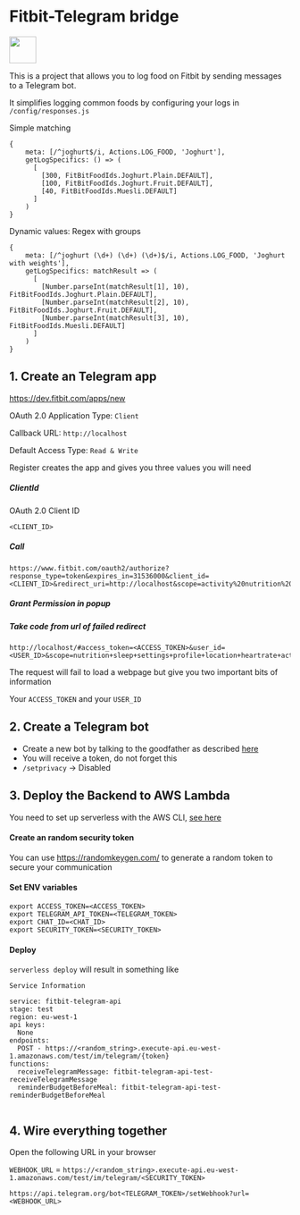 # Fitbit-Telegram bridge

<img src="https://s3.eu-west-1.amazonaws.com/fitbit-telegram-bridge/ressources/IMG_2506.PN" width="48">

This is a project that allows you to log food on Fitbit by sending messages to a Telegram bot.

It simplifies logging common foods by configuring your logs in `/config/responses.js`

Simple matching

```
{
    meta: [/^joghurt$/i, Actions.LOG_FOOD, 'Joghurt'],
    getLogSpecifics: () => (
      [
        [300, FitBitFoodIds.Joghurt.Plain.DEFAULT],
        [100, FitBitFoodIds.Joghurt.Fruit.DEFAULT],
        [40, FitBitFoodIds.Muesli.DEFAULT]
      ]
    )
}
```
Dynamic values: Regex with groups

```
{
    meta: [/^joghurt (\d+) (\d+) (\d+)$/i, Actions.LOG_FOOD, 'Joghurt with weights'],
    getLogSpecifics: matchResult => (
      [
        [Number.parseInt(matchResult[1], 10), FitBitFoodIds.Joghurt.Plain.DEFAULT],
        [Number.parseInt(matchResult[2], 10), FitBitFoodIds.Joghurt.Fruit.DEFAULT],
        [Number.parseInt(matchResult[3], 10), FitBitFoodIds.Muesli.DEFAULT]
      ]
    )
}
```


## 1. Create an Telegram app

https://dev.fitbit.com/apps/new

OAuth 2.0 Application Type: `Client`

Callback URL: `http://localhost`

Default Access Type: `Read & Write`

Register creates the app and gives you three values you will need

##### ClientId

OAuth 2.0 Client ID

`<CLIENT_ID>`

##### Call
 
```
https://www.fitbit.com/oauth2/authorize?response_type=token&expires_in=31536000&client_id=<CLIENT_ID>&redirect_uri=http://localhost&scope=activity%20nutrition%20heartrate%20location%20nutrition%20profile%20settings%20sleep%20social%20weight
```

##### Grant Permission in popup

##### Take code from url of failed redirect

```
http://localhost/#access_token=<ACCESS_TOKEN>&user_id=<USER_ID>&scope=nutrition+sleep+settings+profile+location+heartrate+activity+social+weight&token_type=Bearer&expires_in=31536000
```

The request will fail to load a webpage but give you two important bits of information

Your `ACCESS_TOKEN` and your `USER_ID`

## 2. Create a Telegram bot

- Create a new bot by talking to the goodfather as described [here](https://core.telegram.org/bots#6-botfather)
- You will receive a token, do not forget this
- `/setprivacy` -> Disabled

## 3. Deploy the Backend to AWS Lambda

You need to set up serverless with the AWS CLI, [see here](https://serverless.com/framework/docs/providers/aws/guide/quick-start/)

#### Create an random security token

You can use https://randomkeygen.com/ to generate a random token to secure your communication

#### Set ENV variables

```
export ACCESS_TOKEN=<ACCESS_TOKEN>
export TELEGRAM_API_TOKEN=<TELEGRAM_TOKEN>
export CHAT_ID=<CHAT_ID>
export SECURITY_TOKEN=<SECURITY_TOKEN>
```

#### Deploy

`serverless deploy` will result in something like

```
Service Information

service: fitbit-telegram-api
stage: test
region: eu-west-1
api keys:
  None
endpoints:
  POST - https://<random_string>.execute-api.eu-west-1.amazonaws.com/test/im/telegram/{token}
functions:
  receiveTelegramMessage: fitbit-telegram-api-test-receiveTelegramMessage
  reminderBudgetBeforeMeal: fitbit-telegram-api-test-reminderBudgetBeforeMeal
 
```

## 4. Wire everything together

Open the following URL in your browser

`WEBHOOK_URL` = `https://<random_string>.execute-api.eu-west-1.amazonaws.com/test/im/telegram/<SECURITY_TOKEN>`

`https://api.telegram.org/bot<TELEGRAM_TOKEN>/setWebhook?url=<WEBHOOK_URL>`
